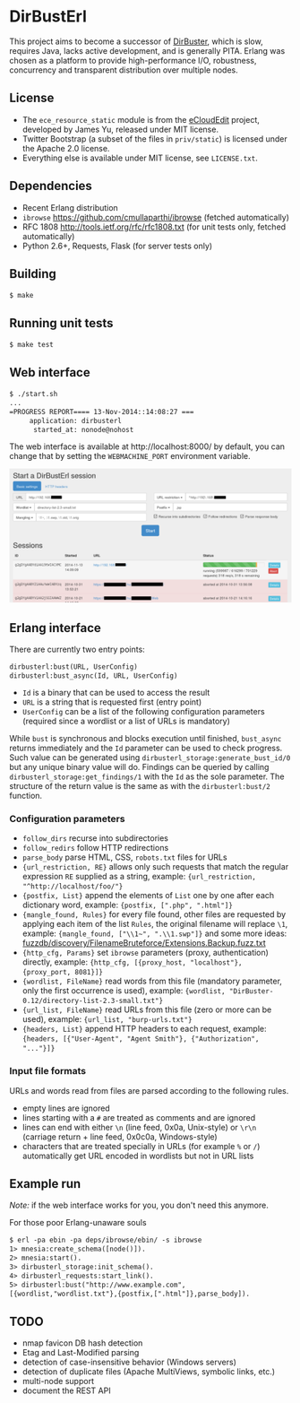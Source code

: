 DirBustErl
==========

This project aims to become a successor of [DirBuster][1], which is slow, requires
Java, lacks active development, and is generally PITA. Erlang was chosen as a
platform to provide high-performance I/O, robustness, concurrency and
transparent distribution over multiple nodes.

License
-------

 - The `ece_resource_static` module is from the [eCloudEdit][3] project, developed
   by James Yu, released under MIT license.
 - Twitter Bootstrap (a subset of the files in `priv/static`) is licensed under
   the Apache 2.0 license.
 - Everything else is available under MIT license, see `LICENSE.txt`.

Dependencies
------------

 - Recent Erlang distribution
 - `ibrowse` https://github.com/cmullaparthi/ibrowse (fetched automatically)
 - RFC 1808 http://tools.ietf.org/rfc/rfc1808.txt (for unit tests only, fetched automatically)
 - Python 2.6+, Requests, Flask (for server tests only)

Building
--------

	$ make

Running unit tests
------------------

	$ make test

Web interface
-------------

	$ ./start.sh
	...
	=PROGRESS REPORT==== 13-Nov-2014::14:08:27 ===
         application: dirbusterl
          started_at: nonode@nohost

The web interface is available at http://localhost:8000/ by default, you can
change that by setting the `WEBMACHINE_PORT` environment variable.

![Screenshot of the web interface](doc/screenshot-web.png?raw=true)

Erlang interface
----------------

There are currently two entry points:

	dirbusterl:bust(URL, UserConfig)
	dirbusterl:bust_async(Id, URL, UserConfig)

 - `Id` is a binary that can be used to access the result
 - `URL` is a string that is requested first (entry point)
 - `UserConfig` can be a list of the following configuration parameters (required since a wordlist or a list of URLs is mandatory)

While `bust` is synchronous and blocks execution until finished, `bust_async`
returns immediately and the `Id` parameter can be used to check progress. Such
value can be generated using `dirbusterl_storage:generate_bust_id/0` but any
unique binary value will do. Findings can be queried by calling
`dirbusterl_storage:get_findings/1` with the `Id` as the sole parameter. The
structure of the return value is the same as with the `dirbusterl:bust/2` function.

### Configuration parameters

 - `follow_dirs` recurse into subdirectories
 - `follow_redirs` follow HTTP redirections
 - `parse_body` parse HTML, CSS, `robots.txt` files for URLs
 - `{url_restriction, RE}` allows only such requests that match the regular expression `RE` supplied as a string, example: `{url_restriction, "^http://localhost/foo/"}`
 - `{postfix, List}` append the elements of `List` one by one after each dictionary word, example: `{postfix, [".php", ".html"]}`
 - `{mangle_found, Rules}` for every file found, other files are requested by
   applying each item of the list `Rules`, the original filename will replace
   `\1`, example: `{mangle_found, ["\\1~", ".\\1.swp"]}` and some more ideas:
   [fuzzdb/discovery/FilenameBruteforce/Extensions.Backup.fuzz.txt][2]
 - `{http_cfg, Params}` set `ibrowse` parameters (proxy, authentication) directly, example: `{http_cfg, [{proxy_host, "localhost"}, {proxy_port, 8081}]}`
 - `{wordlist, FileName}` read words from this file (mandatory parameter, only the first occurrence is used), example: `{wordlist, "DirBuster-0.12/directory-list-2.3-small.txt"}`
 - `{url_list, FileName}` read URLs from this file (zero or more can be used), example: `{url_list, "burp-urls.txt"}`
 - `{headers, List}` append HTTP headers to each request, example: `{headers, [{"User-Agent", "Agent Smith"}, {"Authorization", "..."}]}`

### Input file formats

URLs and words read from files are parsed according to the following rules.

 - empty lines are ignored
 - lines starting with a `#` are treated as comments and are ignored
 - lines can end with either `\n` (line feed, 0x0a, Unix-style) or `\r\n`
   (carriage return + line feed, 0x0c0a, Windows-style)
 - characters that are treated specially in URLs (for example `%` or `/`)
   automatically get URL encoded in wordlists but not in URL lists

Example run
-----------

_Note:_ if the web interface works for you, you don't need this anymore.

For those poor Erlang-unaware souls

	$ erl -pa ebin -pa deps/ibrowse/ebin/ -s ibrowse
	1> mnesia:create_schema([node()]).
	2> mnesia:start().
	3> dirbusterl_storage:init_schema().
	4> dirbusterl_requests:start_link().
	5> dirbusterl:bust("http://www.example.com", [{wordlist,"wordlist.txt"},{postfix,[".html"]},parse_body]).

TODO
----

 - nmap favicon DB hash detection
 - Etag and Last-Modified parsing
 - detection of case-insensitive behavior (Windows servers)
 - detection of duplicate files (Apache MultiViews, symbolic links, etc.)
 - multi-node support
 - document the REST API

  [1]: https://www.owasp.org/index.php/Category:OWASP_DirBuster_Project
  [2]: https://code.google.com/p/fuzzdb/source/browse/trunk/discovery/FilenameBruteforce/Extensions.Backup.fuzz.txt
  [3]: https://github.com/tsloughter/eCloudEdit
